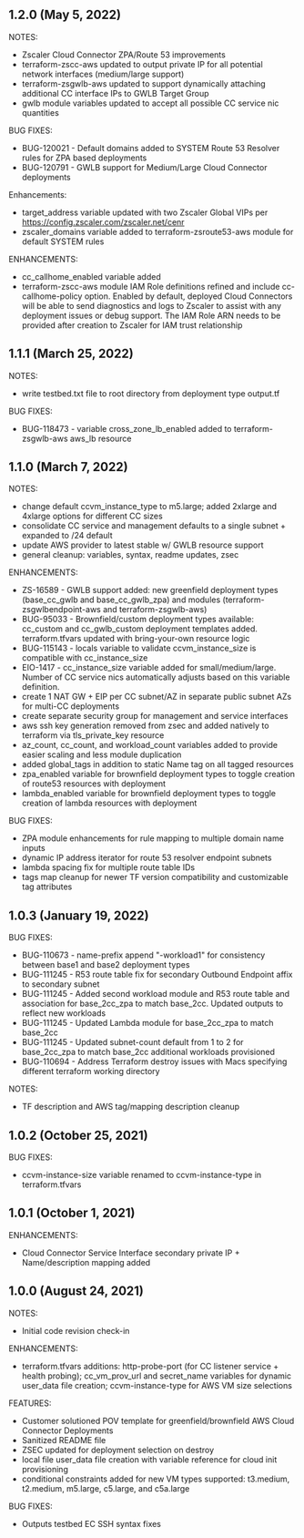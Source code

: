 ## 1.2.0 (May 5, 2022)
NOTES:
* Zscaler Cloud Connector ZPA/Route 53 improvements
* terraform-zscc-aws updated to output private IP for all potential network interfaces (medium/large support)
* terraform-zsgwlb-aws updated to support dynamically attaching additional CC interface IPs to GWLB Target Group
* gwlb module variables updated to accept all possible CC service nic quantities

BUG FIXES:
* BUG-120021 - Default domains added to SYSTEM Route 53 Resolver rules for ZPA based deployments
* BUG-120791 - GWLB support for Medium/Large Cloud Connector deployments

Enhancements:
* target_address variable updated with two Zscaler Global VIPs per https://config.zscaler.com/zscaler.net/cenr
* zscaler_domains variable added to terraform-zsroute53-aws module for default SYSTEM rules

ENHANCEMENTS:
* cc_callhome_enabled variable added
* terraform-zscc-aws module IAM Role definitions refined and include cc-callhome-policy option. Enabled by default, deployed Cloud Connectors will be able to send diagnostics and logs to Zscaler to assist with any deployment issues or debug support. The IAM Role ARN needs to be provided after creation to Zscaler for IAM trust relationship


## 1.1.1 (March 25, 2022)
NOTES:
* write testbed.txt file to root directory from deployment type output.tf

BUG FIXES:
* BUG-118473 - variable cross_zone_lb_enabled added to terraform-zsgwlb-aws aws_lb resource

## 1.1.0 (March 7, 2022)
NOTES:
* change default ccvm_instance_type to m5.large; added 2xlarge and 4xlarge options for different CC sizes
* consolidate CC service and management defaults to a single subnet + expanded to /24 default
* update AWS provider to latest stable w/ GWLB resource support
* general cleanup: variables, syntax, readme updates, zsec


ENHANCEMENTS:
* ZS-16589 - GWLB support added: new greenfield deployment types (base_cc_gwlb and base_cc_gwlb_zpa) and modules (terraform-zsgwlbendpoint-aws and terraform-zsgwlb-aws)
* BUG-95033 - Brownfield/custom deployment types available: cc_custom and cc_gwlb_custom deployment templates added. terraform.tfvars updated with bring-your-own resource logic
* BUG-115143 - locals variable to validate ccvm_instance_size is compatible with cc_instance_size
* EIO-1417 - cc_instance_size variable added for small/medium/large. Number of CC service nics automatically adjusts based on this variable definition.
* create 1 NAT GW + EIP per CC subnet/AZ in separate public subnet AZs for multi-CC deployments
* create separate security group for management and service interfaces
* aws ssh key generation removed from zsec and added natively to terraform via tls_private_key resource
* az_count, cc_count, and workload_count variables added to provide easier scaling and less module duplication
* added global_tags in addition to static Name tag on all tagged resources
* zpa_enabled variable for brownfield deployment types to toggle creation of route53 resources with deployment
* lambda_enabled variable for brownfield deployment types to toggle creation of lambda resources with deployment


BUG FIXES:
* ZPA module enhancements for rule mapping to multiple domain name inputs
* dynamic IP address iterator for route 53 resolver endpoint subnets
* lambda spacing fix for multiple route table IDs
* tags map cleanup for newer TF version compatibility and customizable tag attributes


## 1.0.3 (January 19, 2022)
BUG FIXES:
* BUG-110673 - name-prefix append "-workload1" for consistency between base1 and base2 deployment types
* BUG-111245 - R53 route table fix for secondary Outbound Endpoint affix to secondary subnet
* BUG-111245 - Added second workload module and R53 route table and association for base_2cc_zpa to match base_2cc. Updated outputs to reflect new workloads
* BUG-111245 - Updated Lambda module for base_2cc_zpa to match base_2cc
* BUG-111245 - Updated subnet-count default from 1 to 2 for base_2cc_zpa to match base_2cc additional workloads provisioned
* BUG-110694 - Address Terraform destroy issues with Macs specifying different terraform working directory

NOTES:
* TF description and AWS tag/mapping description cleanup


## 1.0.2 (October 25, 2021)
BUG FIXES:
* ccvm-instance-size variable renamed to ccvm-instance-type in terraform.tfvars

## 1.0.1 (October 1, 2021)
ENHANCEMENTS:
* Cloud Connector Service Interface secondary private IP + Name/description mapping added


## 1.0.0 (August 24, 2021)
NOTES:
* Initial code revision check-in

ENHANCEMENTS:
* terraform.tfvars additions: http-probe-port (for CC listener service + health probing); cc_vm_prov_url and secret_name variables for dynamic user_data file creation; ccvm-instance-type for AWS VM size selections

FEATURES:
* Customer solutioned POV template for greenfield/brownfield AWS Cloud Connector Deployments
* Sanitized README file
* ZSEC updated for deployment selection on destroy
* local file user_data file creation with variable reference for cloud init provisioning
* conditional constraints added for new VM types supported: t3.medium, t2.medium, m5.large, c5.large, and c5a.large

BUG FIXES: 
* Outputs testbed EC SSH syntax fixes
